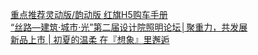   
[重点推荐灵动版/韵动版 红旗H5购车手册](http://www.dianyue.me/archives/191/245912iocwznqfuj/)  
[“丝路—建筑·城市·光”第二届设计院照明论坛│聚重力，共发展](http://www.dianyue.me/archives/439/9tpsg9j3d6yy3ut9/)  
[新品上市 | 初夏的温柔 在『想象』里邂逅](http://www.dianyue.me/archives/470/mh45vuwnhuje5qys/)